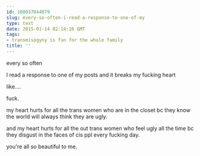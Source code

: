 ```yaml
---
id: 108037044079
slug: every-so-often-i-read-a-response-to-one-of-my
type: text
date: 2015-01-14 02:14:16 GMT
tags:
- transmisogyny is fun for the whole family
title: ''
---
```

every so often

I read a response to one of my posts and it breaks my fucking heart

like....

fuck.

my heart hurts for all the trans women who are in the closet bc they know the world will always think they are ugly.

and my heart hurts for all the out trans women who feel ugly all the time bc they disgust in the faces of cis ppl every fucking day.

you're all so beautiful to me.